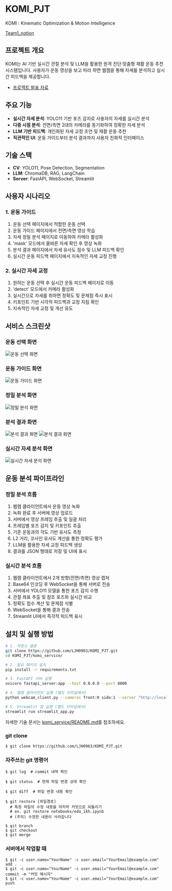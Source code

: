# KOMI_PJT
KOMI : Kinematic Optimization & Motion Intelligence

<a href = "https://www.notion.so/Project-3-LLM-1b31d7badadc803da28eecca9b52bd3b?pvs=4"> Team1_notion
</a>

## 프로젝트 개요
KOMI는 AI 기반 실시간 관절 분석 및 LLM을 활용한 원격 진단·맞춤형 재활 운동 추천 시스템입니다. 사용자가 운동 영상을 보고 따라 하면 웹캠을 통해 자세를 분석하고 실시간 피드백을 제공합니다.
- <a href="https://www.canva.com/design/DAGiKMgcty0/BKc66c8gNKqbPAuz8I96HA/edit?utm_content=DAGiKMgcty0&utm_campaign=designshare&utm_medium=link2&utm_source=sharebutton"> 프로젝트 발표 자료</a>

## 주요 기능
- **실시간 자세 분석**: YOLO11 기반 포즈 감지로 사용자의 자세를 실시간 분석
- **다중 시점 분석**: 전면/측면 2대의 카메라를 동기화하여 정확한 자세 분석
- **LLM 기반 피드백**: 개인화된 자세 교정 조언 및 재활 운동 추천
- **직관적인 UI**: 운동 가이드부터 분석 결과까지 사용자 친화적 인터페이스

## 기술 스택
- **CV**:  YOLO11, Pose Detection, Segmentation
- **LLM**: ChromaDB, RAG, LangChain
- **Server**: FastAPI, WebSocket, Streamlit

## 사용자 시나리오

### 1. 운동 가이드
1. 운동 선택 페이지에서 적합한 운동 선택
2. 운동 가이드 페이지에서 전면/측면 영상 학습
3. 자세 정밀 분석 페이지로 이동하여 카메라 활성화
4. 'mask' 모드에서 올바른 자세 확인 후 영상 녹화
5. 분석 결과 페이지에서 자세 유사도 점수 및 LLM 피드백 확인
6. 실시간 운동 피드백 페이지에서 지속적인 자세 교정 진행

### 2. 실시간 자세 교정
1. 원하는 운동 선택 후 실시간 운동 피드백 페이지로 이동
2. 'detect' 모드에서 카메라 활성화
3. 실시간으로 자세를 취하면 정확도 및 문제점 즉시 표시
4. 키포인트 기반 시각적 피드백과 교정 지침 확인
5. 지속적인 자세 교정 및 개선 유도

## 서비스 스크린샷

### 운동 선택 화면
![운동 선택 화면](./assets/ss_main.png)

### 운동 가이드 화면
![운동 가이드 화면](./assets/ss_guide.png)

### 정밀 분석 화면
![정밀 분석 화면](./assets/ss_analysis.png)

### 분석 결과 화면
![분석 결과 화면](./assets/ss_result1.png)
![분석 결과 화면](./assets/ss_result2.png)

### 실시간 자세 분석 화면
![실시간 자세 분석 화면](./assets/ss_realtime.png)

## 운동 분석 파이프라인

### 정밀 분석 흐름
1. 웹캠 클라이언트에서 운동 영상 녹화
2. 녹화 완료 후 서버에 영상 업로드
3. 서버에서 영상 프레임 추출 및 일괄 처리
4. 프레임별 포즈 감지 및 키포인트 추출
5. 기준 운동과의 각도 기반 유사도 측정
6. L2 거리, 코사인 유사도 계산을 통한 정확도 평가
7. LLM을 활용한 자세 교정 피드백 생성
8. 결과를 JSON 형태로 저장 및 UI에 표시

### 실시간 분석 흐름
1. 웹캠 클라이언트에서 2개 방향(전면/측면) 영상 캡처
2. Base64 인코딩 후 WebSocket을 통해 서버로 전송
3. 서버에서 YOLO11 모델을 통한 포즈 감지 수행
4. 관절 좌표 추출 및 참조 포즈와 실시간 비교
5. 정확도 점수 계산 및 문제점 식별
6. WebSocket을 통해 결과 전송
7. Streamlit UI에서 즉각적 피드백 표시

## 설치 및 실행 방법
```bash
# 1. 저장소 클론
git clone https://github.com/LJH0963/KOMI_PJT.git
cd KOMI_PJT/komi_service/

# 2. 필요 패키지 설치
pip install -r requirements.txt

# 3. FastAPI 서버 실행
uvicorn fastapi_server:app --host 0.0.0.0 --port 8000

# 4. 웹캠 클라이언트 실행 (별도 터미널에서)
python webcam_client.py --cameras front:0 side:1 --server "http://localhost:8000"

# 5. Streamlit 앱 실행 (별도 터미널에서)
streamlit run streamlit_app.py
```

자세한 기술 문서는 [komi_service/README.md](komi_service/README.md)를 참조하세요.

### git clone
```
$ git clone https://github.com/LJH0963/KOMI_PJT.git
```

### 자주쓰는 git 명령어

```
$ git log  # commit 내역 확인
```
```
$ git status  # 현재 파일 변경 상태 확인
```
```
$ git diff  # 파일 변경 내용 확인
```
```
$ git restore [파일경로]
  # 특정 파일의 수정 내용을 마지막 커밋으로 되돌리기
  # ex. git restore notebooks/eda_ikh.ipynb
  # (주의) 수정한 내용이 사라집니다
```
```
$ git branch
$ git checkout
$ git merge
```

### 서버에서 작업할 때
```
$ git -c user.name="YourName" -c user.email="YourEmail@example.com" add .  
$ git -c user.name="YourName" -c user.email="YourEmail@example.com" commit -m "커밋 메시지"  
$ git -c user.name="YourName" -c user.email="YourEmail@example.com" push
```
